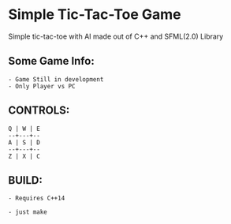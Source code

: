 # Simple Tic-Tac-Toe Game

Simple tic-tac-toe with AI made out of C++ and SFML(2.0) Library

## Some Game Info:
	- Game Still in development
	- Only Player vs PC

## CONTROLS: 
	Q | W | E
	--+---+--
	A | S | D
	--+---+--
	Z | X | C

## BUILD:
	- Requires C++14 

	- just make
